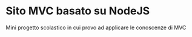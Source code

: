 # Sito MVC basato su NodeJS
Mini progetto scolastico in cui provo ad applicare le conoscenze di MVC
